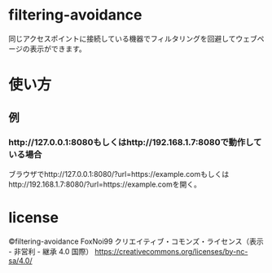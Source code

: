 # filtering-avoidance
同じアクセスポイントに接続している機器でフィルタリングを回避してウェブページの表示ができます。
# 使い方
## 例
### http&#58;//127.0.0.1&#58;8080もしくはhttp&#58;//192.168.1.7&#58;8080で動作している場合
ブラウザでhttp&#58;//127.0.0.1&#58;8080/?url=https&#58;//example.comもしくはhttp&#58;//192.168.1.7&#58;8080/?url=https&#58;//example.comを開く。
# license
©filtering-avoidance FoxNoi99 クリエイティブ・コモンズ・ライセンス（表示 - 非営利 - 継承 4.0 国際）
https://creativecommons.org/licenses/by-nc-sa/4.0/
